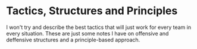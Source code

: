# Tactics, Structures and Principles

I won't try and describe the best tactics that will just work for every team in every situation. These are just some notes I have on offensive and deffensive structures and a principle-based approach.